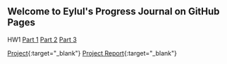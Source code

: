 ## Welcome to Eylul's Progress Journal on GitHub Pages

HW1
[Part 1](/hw1_part1_usd.html)
[Part 2](/hw1_part2_messages.html)
[Part 3](/hw1_part3_electricity.html) <br>


[Project](/Project.html){:target="_blank"}
[Project Report](/Project-Report.pdf){:target="_blank"}




<!-- [My Github Page](https://bu-ie-360.github.io/spring24-eylulranasarac/) -->
